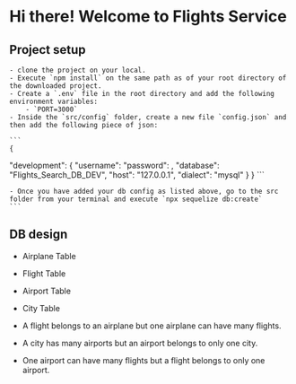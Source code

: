 # Hi there! Welcome to Flights Service

## Project setup
    - clone the project on your local.
    - Execute `npm install` on the same path as of your root directory of the downloaded project.
    - Create a `.env` file in the root directory and add the following environment variables:
        - `PORT=3000`
    - Inside the `src/config` folder, create a new file `config.json` and then add the following piece of json:

    ```
    {
  "development": {
    "username": <YOUR DB_LOGIN NAME>
    "password": <YOUR DB_LOGIN PASSWORD>,
    "database": "Flights_Search_DB_DEV",
    "host": "127.0.0.1",
    "dialect": "mysql"
  }
}
    ```

    - Once you have added your db config as listed above, go to the src folder from your terminal and execute `npx sequelize db:create`
    ```

## DB design

  - Airplane Table
  - Flight Table
  - Airport Table
  - City Table

  - A flight belongs to an airplane but one airplane can have many flights.
  - A city has many airports but an airport belongs to only one city.
  - One airport can have many flights but a flight belongs to only one airport.

  